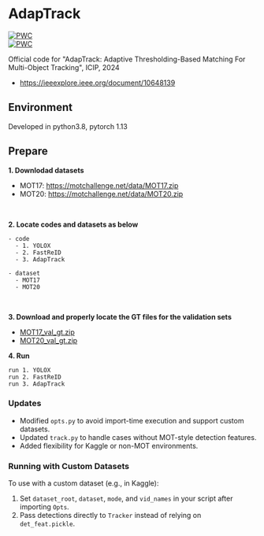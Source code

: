 # AdapTrack
[![PWC](https://img.shields.io/endpoint.svg?url=https://paperswithcode.com/badge/adaptrack-adaptive-thresholding-based/multi-object-tracking-on-mot17)](https://paperswithcode.com/sota/multi-object-tracking-on-mot17?p=adaptrack-adaptive-thresholding-based)<br>
[![PWC](https://img.shields.io/endpoint.svg?url=https://paperswithcode.com/badge/adaptrack-adaptive-thresholding-based/multi-object-tracking-on-mot20-1)](https://paperswithcode.com/sota/multi-object-tracking-on-mot20-1?p=adaptrack-adaptive-thresholding-based)<br>

Official code for "AdapTrack: Adaptive Thresholding-Based Matching For Multi-Object Tracking", ICIP, 2024
  - https://ieeexplore.ieee.org/document/10648139

## Environment
Developed in python3.8, pytorch 1.13


## Prepare
**1. Downlodad datasets**
  - MOT17: https://motchallenge.net/data/MOT17.zip
  - MOT20: https://motchallenge.net/data/MOT20.zip

<br />

**2. Locate codes and datasets as below**
```
- code
  - 1. YOLOX
  - 2. FastReID
  - 3. AdapTrack

- dataset
  - MOT17
  - MOT20
```

<br />

**3. Download and properly locate the GT files for the validation sets**
  - [MOT17_val_gt.zip](https://drive.google.com/file/d/1HQvUHv_ng35GhFpFgHXWz-Y4dQlI1sAa/view?usp=drive_link)
  - [MOT20_val_gt.zip](https://drive.google.com/file/d/1b84UkQPKyNG0BHWBLO4eG3QCAXirBCLQ/view?usp=drive_link)

**4. Run**
```
run 1. YOLOX
run 2. FastReID
run 3. AdapTrack
```
### Updates
- Modified `opts.py` to avoid import-time execution and support custom datasets.
- Updated `track.py` to handle cases without MOT-style detection features.
- Added flexibility for Kaggle or non-MOT environments.

### Running with Custom Datasets
To use with a custom dataset (e.g., in Kaggle):
1. Set `dataset_root`, `dataset`, `mode`, and `vid_names` in your script after importing `Opts`.
2. Pass detections directly to `Tracker` instead of relying on `det_feat.pickle`.
